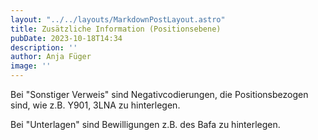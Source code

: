 ```yaml
---
layout: "../../layouts/MarkdownPostLayout.astro"
title: Zusätzliche Information (Positionsebene) 
pubDate: 2023-10-18T14:34
description: ''
author: Anja Füger
image: ''
---
```


Bei \"Sonstiger Verweis\" sind Negativcodierungen, die Positionsbezogen sind, wie z.B. Y901, 3LNA zu hinterlegen.

Bei \"Unterlagen\" sind Bewilligungen z.B. des Bafa zu hinterlegen.